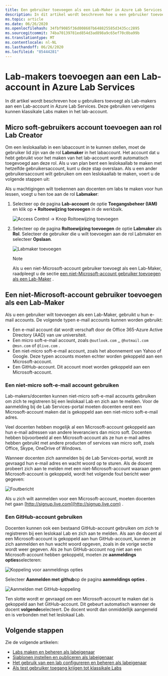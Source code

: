 ```yaml
---
title: Een gebruiker toevoegen als een Lab-Maker in Azure Lab Services
description: In dit artikel wordt beschreven hoe u een gebruiker toevoegt aan de rol Lab Creator voor een Lab-account in Azure Lab Services. De Lab-makers kunnen Labs maken binnen dit lab-account.
ms.topic: article
ms.date: 06/26/2020
ms.openlocfilehash: 34fbf9085f36d008607b648825585d3435cc2895
ms.sourcegitcommit: 74ba70139781ed854d3ad898a9c65ef70c0ba99b
ms.translationtype: MT
ms.contentlocale: nl-NL
ms.lasthandoff: 06/26/2020
ms.locfileid: "85444281"
---
```

# <a name="add-lab-creators-to-a-lab-account-in-azure-lab-services"></a>Lab-makers toevoegen aan een Lab-account in Azure Lab Services
In dit artikel wordt beschreven hoe u gebruikers toevoegt als Lab-makers aan een Lab-account in Azure Lab Services. Deze gebruiken vervolgens kunnen klassikale Labs maken in het lab-account. 

## <a name="add-microsoft-user-account-to-lab-creator-role"></a>Micro soft-gebruikers account toevoegen aan rol Lab Creator
Om een leslokaallab in een labaccount in te kunnen stellen, moet de gebruiker lid zijn van de rol **Labmaker** in het labaccount. Het account dat u hebt gebruikt voor het maken van het lab-account wordt automatisch toegevoegd aan deze rol. Als u van plan bent een leslokaallab te maken met hetzelfde gebruikersaccount, kunt u deze stap overslaan. Als u een ander gebruikersaccount wilt gebruiken om een leslokaallab te maken, voert u de volgende stappen uit: 

Als u machtigingen wilt toekennen aan docenten om labs te maken voor hun lessen, voegt u hen toe aan de rol **Labmaker**:

1. Selecteer op de pagina **Lab-account** de optie **Toegangsbeheer (IAM)** en klik op **+ Roltoewijzing toevoegen** in de werkbalk. 

    ![Access Control -> Knop Roltoewijzing toevoegen](./media/tutorial-setup-lab-account/add-role-assignment-button.png)
1. Selecteer op de pagina **Roltoewijzing toevoegen** de optie **Labmaker** als **Rol**. Selecteer de gebruiker die u wilt toevoegen aan de rol Labmaker en selecteer **Opslaan**. 

    ![Labmaker toevoegen](./media/tutorial-setup-lab-account/add-lab-creator.png)

    > [!NOTE]
    > Als u een niet-Microsoft-account gebruiker toevoegt als een Lab-Maker, raadpleegt u de sectie [een niet-Microsoft-account gebruiker toevoegen als een Lab-Maker](#add-a-non-microsoft-account-user-as-a-lab-creator) . 

## <a name="add-a-non-microsoft-account-user-as-a-lab-creator"></a>Een niet-Microsoft-account gebruiker toevoegen als een Lab-Maker
Als u een gebruiker wilt toevoegen als een Lab-Maker, gebruikt u hun e-mail accounts. De volgende typen e-mail accounts kunnen worden gebruikt:

- Een e-mail account dat wordt verschaft door de Office 365-Azure Active Directory (AAD) van uw universiteit. 
- Een micro soft-e-mail account, zoals `@outlook.com` ,, `@hotmail.com` `@msn.com` of `@live.com` .
- Een niet-micro soft-e-mail account, zoals het abonnement van Yahoo of Google. Deze typen accounts moeten echter worden gekoppeld aan een Microsoft-account.
- Een GitHub-account. Dit account moet worden gekoppeld aan een Microsoft-account.

### <a name="using-a-non-microsoft-email-account"></a>Een niet-micro soft-e-mail account gebruiken
Lab-makers/docenten kunnen niet-micro soft-e-mail accounts gebruiken om zich te registreren bij een leslokaal Lab en zich aan te melden.  Voor de aanmelding bij de Lab Services-portal moeten docenten eerst een Microsoft-account maken dat is gekoppeld aan een niet-micro soft-e-mail adres.

Veel docenten hebben mogelijk al een Microsoft-account gekoppeld aan hun e-mail adressen van andere leveranciers dan micro soft. Docenten hebben bijvoorbeeld al een Microsoft-account als ze hun e-mail adres hebben gebruikt met andere producten of services van micro soft, zoals Office, Skype, OneDrive of Windows.  

Wanneer docenten zich aanmelden bij de Lab Services-portal, wordt ze gevraagd hun e-mail adres en wacht woord op te sturen. Als de docent probeert zich aan te melden met een niet-Microsoft-account waaraan geen Microsoft-account is gekoppeld, wordt het volgende fout bericht weer gegeven: 

![Foutbericht](./media/how-to-configure-student-usage/cant-find-account.png)

Als u zich wilt aanmelden voor een Microsoft-account, moeten docenten het gaan [http://signup.live.com](http://signup.live.com) .  


### <a name="using-a-github-account"></a>Een GitHub-account gebruiken
Docenten kunnen ook een bestaand GitHub-account gebruiken om zich te registreren bij een leslokaal Lab en zich aan te melden. Als aan de docent al een Microsoft-account is gekoppeld aan hun GitHub-account, kunnen ze zich aanmelden en hun wacht woord opgeven, zoals in de vorige sectie wordt weer gegeven. Als ze hun GitHub-account nog niet aan een Microsoft-account hebben gekoppeld, moeten ze **aanmeldings opties**selecteren:

![Koppeling voor aanmeldings opties](./media/how-to-configure-student-usage/signin-options.png)

Selecteer **Aanmelden met github**op de pagina **aanmeldings opties** .

![Aanmelden met GitHub-koppeling](./media/how-to-configure-student-usage/signin-github.png)

Ten slotte wordt er gevraagd om een Microsoft-account te maken dat is gekoppeld aan het GitHub-account. Dit gebeurt automatisch wanneer de docent **volgende**selecteert.  De docent wordt dan onmiddellijk aangemeld en is verbonden met het leslokaal Lab.


## <a name="next-steps"></a>Volgende stappen
Zie de volgende artikelen:

- [Labs maken en beheren als labeigenaar](how-to-manage-classroom-labs.md)
- [Sjablonen instellen en publiceren als labeigenaar](how-to-create-manage-template.md)
- [Het gebruik van een lab configureren en beheren als labeigenaar](how-to-configure-student-usage.md)
- [Als test gebruiker toegang krijgen tot klassikale Labs](how-to-use-classroom-lab.md)
